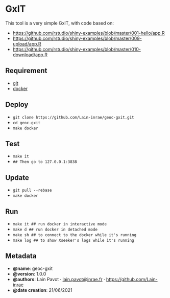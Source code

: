 GxIT
=======

This tool is a very simple GxIT, with code based on:
 - https://github.com/rstudio/shiny-examples/blob/master/001-hello/app.R
 - https://github.com/rstudio/shiny-examples/blob/master/009-upload/app.R
 - https://github.com/rstudio/shiny-examples/blob/master/010-download/app.R

Requirement
-----------

 - [git](https://git-scm.com/book/en/v2/Getting-Started-Installing-Git)
 - [docker](https://docs.docker.com/engine/install/)


Deploy
------

 - `git clone https://github.com/Lain-inrae/geoc-gxit.git`
 - `cd geoc-gxit`
 - `make docker`


Test
----
 - `make it`
 - `## Then go to 127.0.0.1:3838`


Update
-------------

 - `git pull --rebase`
 - `make docker`


Run
---

 - `make it ## run docker in interactive mode `
 - `make d ## run docker in detached mode `
 - `make sh ## to connect to the docker while it's running `
 - `make log ## to show Xseeker's logs while it's running `


Metadata
--------

 - **@name**: geoc-gxit
 - **@version**: 1.0.0
 - **@authors**: Lain Pavot · lain.pavot@inrae.fr · https://github.com/Lain-inrae
 - **@date creation**: 21/06/2021
